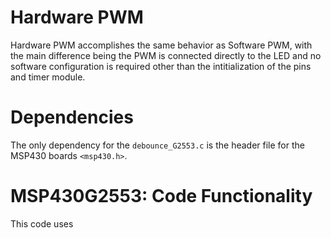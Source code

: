 # Hardware PWM
Hardware PWM accomplishes the same behavior as Software PWM, with the main difference being the PWM is connected directly to the LED and no software configuration is required other than the intitialization of the pins and timer module.

# Dependencies
The only dependency for the ```debounce_G2553.c``` is the header file for the MSP430 boards ```<msp430.h>```.

# MSP430G2553: Code Functionality
This code uses 
